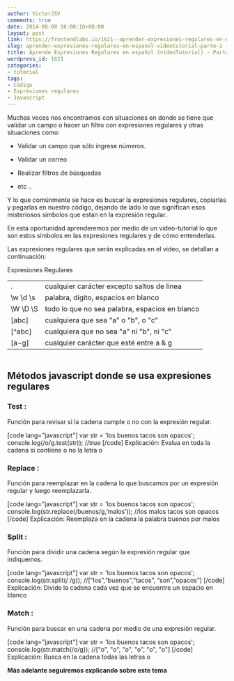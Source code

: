 ```yaml
---
author: VictorJSV
comments: true
date: 2014-08-08 16:00:18+00:00
layout: post
link: https://frontendlabs.io/1621--aprender-expresiones-regulares-en-espanol-videotutorial-parte-1
slug: aprender-expresiones-regulares-en-espanol-videotutorial-parte-1
title: Aprende Expresiones Regulares en español (videoTutorial) - Parte 1
wordpress_id: 1621
categories:
- tutorial
tags:
- Código
- Expresiones regulares
- Javascript
---
```


Muchas veces nos encontramos con situaciones en donde se tiene que validar un campo o hacer un filtro con expresiones regulares y otras situaciones como:



	
  * Validar un campo que sólo ingrese números.

	
  * Validar un correo

	
  * Realizar filtros de búsquedas

	
  * etc ..


Y lo que comúnmente se hace es buscar la expresiones regulares, copiarlas y pegarlas en nuestro código, dejando de lado lo que significan esos misteriosos símbolos que están en la expresión regular.

En esta oportunidad aprenderemos por medio de un video-tutorial lo que son estos símbolos en las expresiones regulares y de cómo entenderlas.

Las expresiones regulares que serán explicadas en el video, se detallan a continuación:
<table width="790" style="height: 177px;" class="cheatsheet" >
<tbody >
<tr >
Expresiones Regulares
</tr>
<tr >

<td >.
</td>

<td >cualquier carácter excepto saltos de linea
</td>
</tr>
<tr >

<td >\w \d \s
</td>

<td >palabra, dígito, espacios en blanco
</td>
</tr>
<tr >

<td >\W \D \S
</td>

<td >todo lo que no sea palabra, espacios en blanco
</td>
</tr>
<tr >

<td >[abc]
</td>

<td >cualquiera que sea "a" o "b", o "c"
</td>
</tr>
<tr >

<td >[^abc]
</td>

<td >cualquiera que no sea "a" ni "b", ni "c"
</td>
</tr>
<tr >

<td >[a-g]
</td>

<td >cualquier carácter que esté entre a & g
</td>
</tr>
</tbody>
</table>



## Métodos javascript donde se usa expresiones regulares




### Test :


Función para revisar si la cadena cumple o no con la expresión regular.

[code lang="javascript"]
var str = 'los buenos tacos son opacos';
console.log(/o/g.test(str));
//true
[/code]
Explicación: Evalua en toda la cadena si contiene o no la letra o



### Replace :


Función para reemplazar en la cadena lo que buscamos por un expresión regular y luego reemplazarla.

[code lang="javascript"]
var str = 'los buenos tacos son opacos';
console.log(str.replace(/buenos/g,’malos’));
//los malos tacos son opacos
[/code]
Explicación: Reemplaza en la cadena la palabra buenos por malos



### Split :


Función para dividir una cadena según la expresión regular que indiquemos.

[code lang="javascript"]
var str = 'los buenos tacos son opacos';
console.log(str.split(/ /g));
//[“los”,“buenos”,“tacos”, “son”,”opacos”]
[/code]
Explicación: Divide la cadena cada vez que se encuentre un espacio en blanco



### Match :


Función para buscar en una cadena por medio de una expresión regular.

[code lang="javascript"]
var str = 'los buenos tacos son opacos';
console.log(str.match(/o/g));
//["o", "o", "o", "o", "o", "o"] 
[/code]
Explicación: Busca en la cadena todas las letras o

**Más adelante seguiremos explicando sobre este tema**

